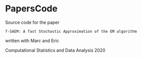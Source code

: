 # PapersCode
Source code for the paper
```
f-SAEM: A fast Stochastic Approximation of the EM algorithm
```
written with Marc and Eric

Computational Statistics and Data Analysis 2020